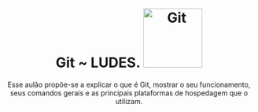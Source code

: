 <h1 align="center">
    Git ~ LUDES.
    <img src="/images//git.svg" alt="Git" width="120px" />
</h1>

<p align="center">Esse aulão propõe-se a explicar o que é Git, mostrar o seu funcionamento, seus comandos gerais e as principais plataformas de hospedagem que o utilizam.</p>